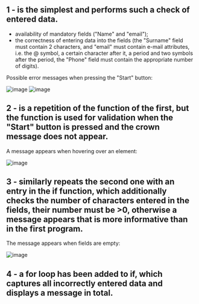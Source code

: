 ## 1 - is the simplest and performs such a check of entered data.
- availability of mandatory fields ("Name" and "email");
- the correctness of entering data into the fields (the "Surname" field must contain 2 characters, and "email" must contain e-mail attributes, i.e. the @ symbol, a certain character after it, a period and two symbols after the period, the "Phone" field must contain the appropriate number of digits).
   
Possible error messages when pressing the "Start" button:

![image](https://github.com/user-attachments/assets/fc98a0aa-b19e-41d5-9d8e-281cb6489b85) 
![image](https://github.com/user-attachments/assets/e085c2c6-628c-41d5-84ca-ccfeae0c8d28)

## 2 - is a repetition of the function of the first, but the function is used for validation when the "Start" button is pressed and the crown message does not appear.
A message appears when hovering over an element:

![image](https://github.com/user-attachments/assets/faa4c3c8-4340-4613-931a-f08e3e97e1ec)

## 3 - similarly repeats the second one with an entry in the if function, which additionally checks the number of characters entered in the fields, their number must be >0, otherwise a message appears that is more informative than in the first program.
The message appears when fields are empty:

![image](https://github.com/user-attachments/assets/4afe9bc5-4c02-4852-b864-18e78b53ce06)

## 4 - a for loop has been added to if, which captures all incorrectly entered data and displays a message in total.
